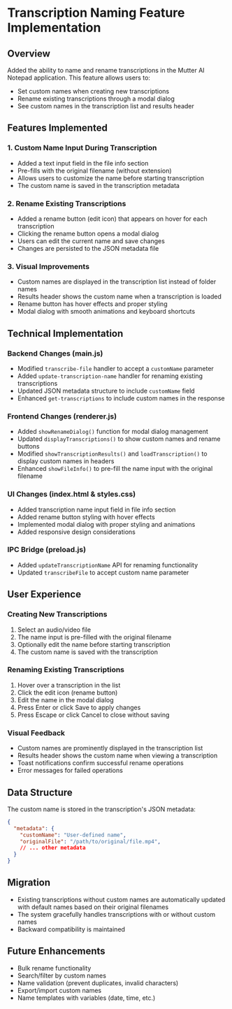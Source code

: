 # Transcription Naming Feature Implementation

## Overview
Added the ability to name and rename transcriptions in the Mutter AI Notepad application. This feature allows users to:
- Set custom names when creating new transcriptions
- Rename existing transcriptions through a modal dialog
- See custom names in the transcription list and results header

## Features Implemented

### 1. Custom Name Input During Transcription
- Added a text input field in the file info section
- Pre-fills with the original filename (without extension)
- Allows users to customize the name before starting transcription
- The custom name is saved in the transcription metadata

### 2. Rename Existing Transcriptions
- Added a rename button (edit icon) that appears on hover for each transcription
- Clicking the rename button opens a modal dialog
- Users can edit the current name and save changes
- Changes are persisted to the JSON metadata file

### 3. Visual Improvements
- Custom names are displayed in the transcription list instead of folder names
- Results header shows the custom name when a transcription is loaded
- Rename button has hover effects and proper styling
- Modal dialog with smooth animations and keyboard shortcuts

## Technical Implementation

### Backend Changes (main.js)
- Modified `transcribe-file` handler to accept a `customName` parameter
- Added `update-transcription-name` handler for renaming existing transcriptions
- Updated JSON metadata structure to include `customName` field
- Enhanced `get-transcriptions` to include custom names in the response

### Frontend Changes (renderer.js)
- Added `showRenameDialog()` function for modal dialog management
- Updated `displayTranscriptions()` to show custom names and rename buttons
- Modified `showTranscriptionResults()` and `loadTranscription()` to display custom names in headers
- Enhanced `showFileInfo()` to pre-fill the name input with the original filename

### UI Changes (index.html & styles.css)
- Added transcription name input field in file info section
- Added rename button styling with hover effects
- Implemented modal dialog with proper styling and animations
- Added responsive design considerations

### IPC Bridge (preload.js)
- Added `updateTranscriptionName` API for renaming functionality
- Updated `transcribeFile` to accept custom name parameter

## User Experience

### Creating New Transcriptions
1. Select an audio/video file
2. The name input is pre-filled with the original filename
3. Optionally edit the name before starting transcription
4. The custom name is saved with the transcription

### Renaming Existing Transcriptions
1. Hover over a transcription in the list
2. Click the edit icon (rename button)
3. Edit the name in the modal dialog
4. Press Enter or click Save to apply changes
5. Press Escape or click Cancel to close without saving

### Visual Feedback
- Custom names are prominently displayed in the transcription list
- Results header shows the custom name when viewing a transcription
- Toast notifications confirm successful rename operations
- Error messages for failed operations

## Data Structure
The custom name is stored in the transcription's JSON metadata:
```json
{
  "metadata": {
    "customName": "User-defined name",
    "originalFile": "/path/to/original/file.mp4",
    // ... other metadata
  }
}
```

## Migration
- Existing transcriptions without custom names are automatically updated with default names based on their original filenames
- The system gracefully handles transcriptions with or without custom names
- Backward compatibility is maintained

## Future Enhancements
- Bulk rename functionality
- Search/filter by custom names
- Name validation (prevent duplicates, invalid characters)
- Export/import custom names
- Name templates with variables (date, time, etc.) 